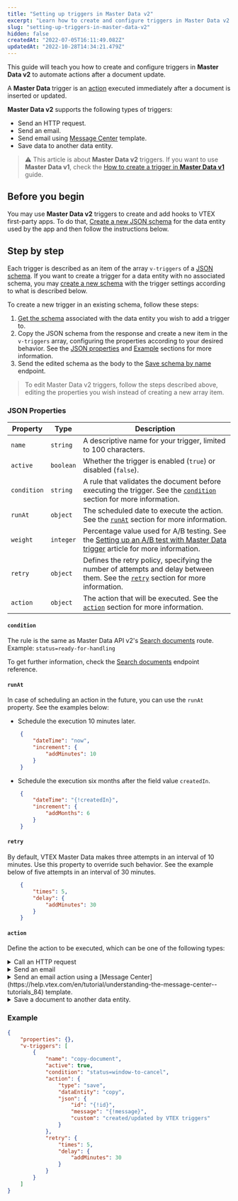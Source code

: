 ```yaml
---
title: "Setting up triggers in Master Data v2"
excerpt: "Learn how to create and configure triggers in Master Data v2 to automate actions after a document update."
slug: "setting-up-triggers-in-master-data-v2"
hidden: false
createdAt: "2022-07-05T16:11:49.082Z"
updatedAt: "2022-10-28T14:34:21.479Z"
---
```


This guide will teach you how to create and configure triggers in **Master Data v2** to automate actions after a document update. 

A **Master Data** trigger is an [action](#action) executed immediately after a document is inserted or updated.

**Master Data v2** supports the following types of triggers:

- Send an HTTP request.
- Send an email.
- Send email using [Message Center](https://help.vtex.com/en/tutorial/understanding-the-message-center--tutorials_84) template.
- Save data to another data entity.

> ⚠️ This article is about **Master Data v2** triggers. If you want to use **Master Data v1**, check the [How to create a trigger in **Master Data v1**](https://help.vtex.com/en/tutorial/creating-trigger-in-master-data--tutorials_1270) guide.

## Before you begin

You may use **Master Data v2** triggers to create and add hooks to VTEX first-party apps. To do that, [Create a new JSON schema](https://developers.vtex.com/docs/api-reference/master-data-api-v2#put-/api/dataentities/-dataEntityName-/schemas/-schemaName-) for the data entity used by the app and then follow the instructions below.

## Step by step

Each trigger is described as an item of the array `v-triggers` of a [JSON schema](https://developers.vtex.com/vtex-rest-api/docs/master-data-schema-lifecycle). If you want to create a trigger for a data entity with no associated schema, you may [create a new schema](https://developers.vtex.com/docs/api-reference/master-data-api-v2#put-/api/dataentities/-dataEntityName-/schemas/-schemaName-) with the trigger settings according to what is described below. 

To create a new trigger in an existing schema, follow these steps:

1. [Get the schema](https://developers.vtex.com/docs/api-reference/master-data-api-v2#get-/api/dataentities/-dataEntityName-/schemas/-schemaName-) associated with the data entity you wish to add a trigger to.
2. Copy the JSON schema from the response and create a new item in the `v-triggers` array, configuring the properties according to your desired behavior. See the [JSON properties](#json-properties) and [Example](#example) sections for more information.
3. Send the edited schema as the body to the [Save schema by name](https://developers.vtex.com/docs/api-reference/master-data-api-v2#put-/api/dataentities/-dataEntityName-/schemas/-schemaName-) endpoint.

> To edit Master Data v2 triggers, follow the steps described above, editing the properties you wish instead of creating a new array item.

### JSON Properties

| Property  | Type | Description                                  |
|-----------|------|---------------------------------------------|
| `name`      |`string`| A descriptive name for your trigger, limited to 100 characters. |
| `active`    | `boolean`| Whether the trigger is enabled (`true`) or disabled (`false`). |
| `condition` | `string` | A rule that validates the document before executing the trigger. See the [`condition`](#condition) section for more information. |
| `runAt`     | `object` | The scheduled date to execute the action. See the [`runAt`](#runAt) section for more information.    |
| `weight`    |`integer` | Percentage value used for A/B testing. See the [Setting up an A/B test with Master Data trigger](https://help.vtex.com/en/tutorial/setting-up-a-b-test--4xFzBMHYty6gmEosWGWMC0#) article for more information.|
| `retry`     | `object` | Defines the retry policy, specifying the number of attempts and delay between them. See the [`retry`](#retry) section for more information.        |
| `action`    | `object` | The action that will be executed. See the [`action`](#action) section for more information.                 |

#### `condition`

The rule is the same as Master Data API v2's [Search documents](https://developers.vtex.com/docs/api-reference/master-data-api-v2#get-/api/dataentities/-dataEntityName-/search) route. Example: `status=ready-for-handling`

To get further information, check the [Search documents](https://developers.vtex.com/docs/api-reference/master-data-api-v2#get-/api/dataentities/-dataEntityName-/search) endpoint reference.

#### `runAt`

In case of scheduling an action in the future, you can use the `runAt` property. See the examples below:

- Schedule the execution 10 minutes later.

```json
    {
    	"dateTime": "now",
    	"increment": {
    		"addMinutes": 10
    	}
    }
```

- Schedule the execution six months after the field value `createdIn`.

```json
    {
    	"dateTime": "{!createdIn}",
    	"increment": {
    		"addMonths": 6
    	}
    }
```

#### `retry`

By default, VTEX Master Data makes three attempts in an interval of 10 minutes. Use this property to override such behavior. See the example below of five attempts in an interval of 30 minutes.

```json
    {
    	"times": 5,
    	"delay": {
    		"addMinutes": 30
    	}
    }
```

#### `action`

Define the action to be executed, which can be one of the following types:  

<details>
<summary>Call an HTTP request</summary>

```json
    {
    	"type": "http",
    	"uri": "http://mydomain.com/api/test",
    	"method": "POST",
    	"headers": {
    		"content-type": "application/json"
    	},
    	"body": {
    		"id": "{!id}",
    		"test": "TestValue",
    		"count": 25
    	}
    }
```

</details>

<details>
<summary>Send an email</summary>
    
```json
{
    "type": "email",
    "provider": "default",
    "subject": "My email with VTEX Master Data",
    "to": [
        "{!email}",
        "test@email.com"
    ],
    "bcc": [
        "myemail@test.com"
    ],
    "replyTo": "noreply@company.com",
    "body": "My email with document {!id}."
}
```

</details>

<details>
<summary>Send an email action using a [Message Center](https://help.vtex.com/en/tutorial/understanding-the-message-center--tutorials_84) template.</summary>

```json
    {
        "type": "t-email",
        "template": "template-name",
        "provider": "default",
        "subject": "My template email with VTEX Master Data",
        "to": [
            "{!email}",
            "test@email.com"
        ],
        "bcc": [
            "myemail@test.com"
        ],
        "replyTo": "noreply@company.com",
         "body": {
                        "firstName": "{firstName}",
                        "email": "{email}",
                        "id": "{!id}",
                        "clientName": "{!clientProfileData.firstName} {!clientProfileData.lastName}",
                        "ownerListName": "{!customData.customApps[0].fields.ownerListName}",
                        "ownerListEmail": "{!customData.customApps[0].fields.ownerListEmail}",
                        "items": "{!items}",
                        "openTextField": "{!openTextField.value}"
                    }
    }
```

</details>

<details>
<summary>Save a document to another data entity.</summary>
    
```json
    {
    	"type": "save",
    	"dataEntity": "copy",
    	"json": {
    		"id": "{!id}",
    		"message": "{!message}",
    		"custom": "created/updated by VTEX Master Data triggers"
    	}
    }
```

</details>


### Example

```json
{
    "properties": {},
    "v-triggers": [
        {
            "name": "copy-document",
            "active": true,
            "condition": "status=window-to-cancel",
            "action": {
                "type": "save",
                "dataEntity": "copy",
                "json": {
                    "id": "{!id}",
                    "message": "{!message}",
                    "custom": "created/updated by VTEX triggers"
                }
            },
            "retry": {
                "times": 5,
                "delay": {
                    "addMinutes": 30
                }
            }
        }
    ]
}
```
